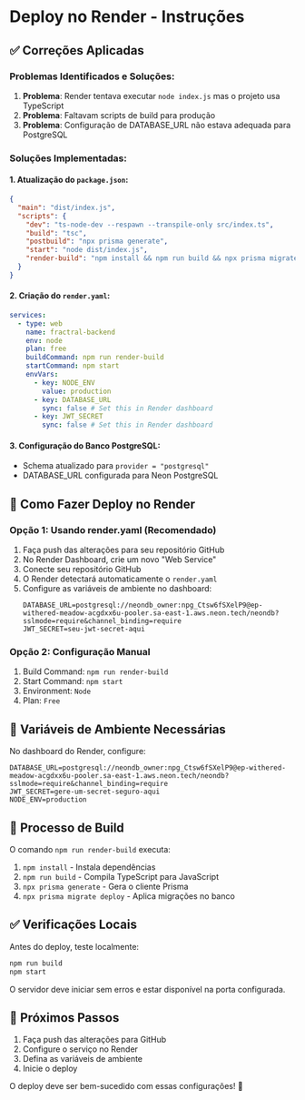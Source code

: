 # Deploy no Render - Instruções

## ✅ Correções Aplicadas

### Problemas Identificados e Soluções:

1. **Problema**: Render tentava executar `node index.js` mas o projeto usa TypeScript
2. **Problema**: Faltavam scripts de build para produção
3. **Problema**: Configuração de DATABASE_URL não estava adequada para PostgreSQL

### Soluções Implementadas:

#### 1. Atualização do `package.json`:
```json
{
  "main": "dist/index.js",
  "scripts": {
    "dev": "ts-node-dev --respawn --transpile-only src/index.ts",
    "build": "tsc",
    "postbuild": "npx prisma generate",
    "start": "node dist/index.js",
    "render-build": "npm install && npm run build && npx prisma migrate deploy"
  }
}
```

#### 2. Criação do `render.yaml`:
```yaml
services:
  - type: web
    name: fractral-backend
    env: node
    plan: free
    buildCommand: npm run render-build
    startCommand: npm start
    envVars:
      - key: NODE_ENV
        value: production
      - key: DATABASE_URL
        sync: false # Set this in Render dashboard
      - key: JWT_SECRET
        sync: false # Set this in Render dashboard
```

#### 3. Configuração do Banco PostgreSQL:
- Schema atualizado para `provider = "postgresql"`
- DATABASE_URL configurada para Neon PostgreSQL

## 🚀 Como Fazer Deploy no Render

### Opção 1: Usando render.yaml (Recomendado)
1. Faça push das alterações para seu repositório GitHub
2. No Render Dashboard, crie um novo "Web Service"
3. Conecte seu repositório GitHub
4. O Render detectará automaticamente o `render.yaml`
5. Configure as variáveis de ambiente no dashboard:
   ```
   DATABASE_URL=postgresql://neondb_owner:npg_Ctsw6fSXelP9@ep-withered-meadow-acgdxx6u-pooler.sa-east-1.aws.neon.tech/neondb?sslmode=require&channel_binding=require
   JWT_SECRET=seu-jwt-secret-aqui
   ```

### Opção 2: Configuração Manual
1. Build Command: `npm run render-build`
2. Start Command: `npm start`
3. Environment: `Node`
4. Plan: `Free`

## 🔧 Variáveis de Ambiente Necessárias

No dashboard do Render, configure:

```env
DATABASE_URL=postgresql://neondb_owner:npg_Ctsw6fSXelP9@ep-withered-meadow-acgdxx6u-pooler.sa-east-1.aws.neon.tech/neondb?sslmode=require&channel_binding=require
JWT_SECRET=gere-um-secret-seguro-aqui
NODE_ENV=production
```

## 📝 Processo de Build

O comando `npm run render-build` executa:
1. `npm install` - Instala dependências
2. `npm run build` - Compila TypeScript para JavaScript
3. `npx prisma generate` - Gera o cliente Prisma
4. `npx prisma migrate deploy` - Aplica migrações no banco

## ✅ Verificações Locais

Antes do deploy, teste localmente:
```bash
npm run build
npm start
```

O servidor deve iniciar sem erros e estar disponível na porta configurada.

## 🎯 Próximos Passos

1. Faça push das alterações para GitHub
2. Configure o serviço no Render
3. Defina as variáveis de ambiente
4. Inicie o deploy

O deploy deve ser bem-sucedido com essas configurações! 🚀